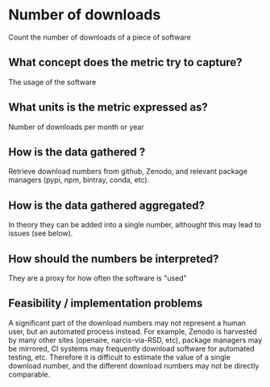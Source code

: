 # Number of downloads

Count the number of downloads of a piece of software

## What concept does the metric try to capture?

The usage of the software

## What units is the metric expressed as?

Number of downloads per month or year

## How is the data gathered ? 

Retrieve download numbers from github, Zenodo, and relevant package managers (pypi, npm, bintray, conda, etc). 

## How is the data gathered aggregated?

In theory they can be added into a single number, althought this may lead to issues (see below). 

## How should the numbers be interpreted?

They are a proxy for how often the software is "used"

## Feasibility / implementation problems

A significant part of the download numbers may not represent a human user, but an automated process instead. 
For example, Zenodo is harvested by many other sites (openaire, narcis-via-RSD, etc), package managers may be 
mirrored, CI systems may frequently download software for automated testing, etc. Therefore it is difficult 
to estimate the value of a single download number, and the different download numbers may not be directly comparable.

